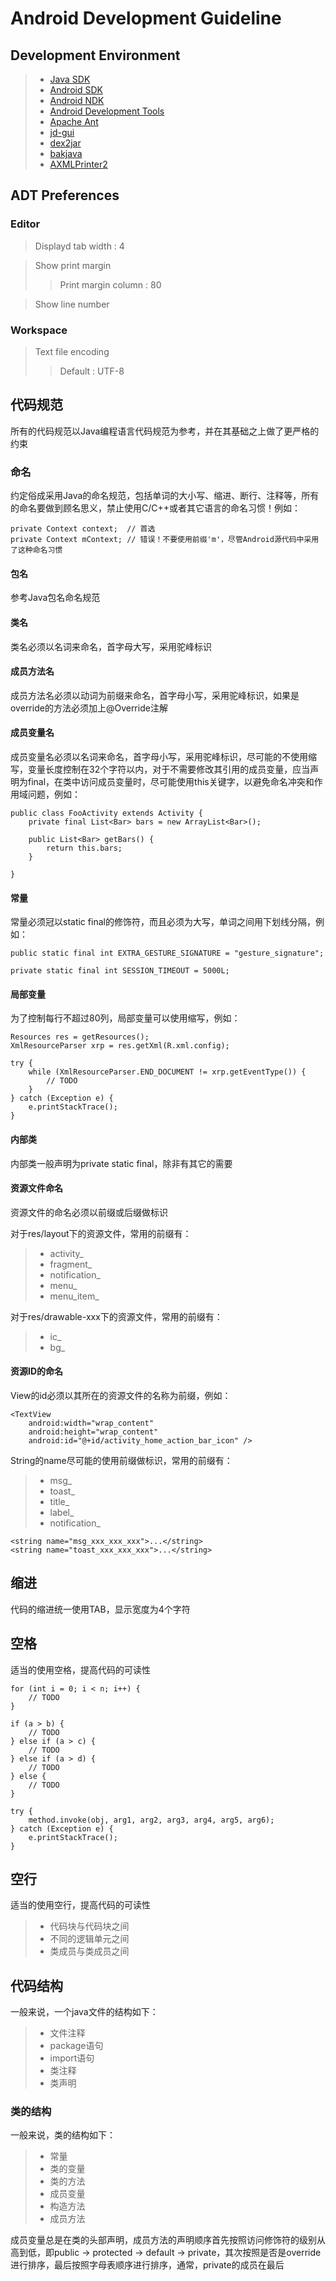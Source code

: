 # Android Development Guideline

## Development Environment

>- [Java SDK](http://www.oracle.com/technetwork/java/javase/downloads/index.html)
>- [Android SDK]()
>- [Android NDK]()
>- [Android Development Tools]()
>- [Apache Ant](http://ant.apache.org)
>- [jd-gui](http://jd.benow.ca)
>- [dex2jar](https://code.google.com/p/dex2jar/)
>- [bakjava](https://code.google.com/p/bakjava/)
>- [AXMLPrinter2](https://code.google.com/p/android4me)

## ADT Preferences

### Editor
> Displayd tab width : 4

> Show print margin
>> Print margin column : 80

> Show line number

### Workspace
> Text file encoding
>> Default : UTF-8

## 代码规范
所有的代码规范以Java编程语言代码规范为参考，并在其基础之上做了更严格的约束

### 命名
约定俗成采用Java的命名规范，包括单词的大小写、缩进、断行、注释等，所有的命名要做到顾名思义，禁止使用C/C++或者其它语言的命名习惯！例如：

    private Context context;  // 首选
    private Context mContext; // 错误！不要使用前缀'm'，尽管Android源代码中采用了这种命名习惯

#### 包名
参考Java包名命名规范

#### 类名
类名必须以名词来命名，首字母大写，采用驼峰标识

#### 成员方法名
成员方法名必须以动词为前缀来命名，首字母小写，采用驼峰标识，如果是override的方法必须加上@Override注解

#### 成员变量名
成员变量名必须以名词来命名，首字母小写，采用驼峰标识，尽可能的不使用缩写，变量长度控制在32个字符以内，对于不需要修改其引用的成员变量，应当声明为final，在类中访问成员变量时，尽可能使用this关键字，以避免命名冲突和作用域问题，例如：

    public class FooActivity extends Activity {
        private final List<Bar> bars = new ArrayList<Bar>();

        public List<Bar> getBars() {
            return this.bars;
        }

    }

#### 常量
常量必须冠以static final的修饰符，而且必须为大写，单词之间用下划线分隔，例如：

    public static final int EXTRA_GESTURE_SIGNATURE = "gesture_signature";

    private static final int SESSION_TIMEOUT = 5000L;

#### 局部变量
为了控制每行不超过80列，局部变量可以使用缩写，例如：

    Resources res = getResources();
    XmlResourceParser xrp = res.getXml(R.xml.config);

    try {
        while (XmlResourceParser.END_DOCUMENT != xrp.getEventType()) {
            // TODO
        }
    } catch (Exception e) {
        e.printStackTrace();
    }

#### 内部类
内部类一般声明为private static final，除非有其它的需要

#### 资源文件命名
资源文件的命名必须以前缀或后缀做标识

对于res/layout下的资源文件，常用的前缀有：
>- activity_
>- fragment_
>- notification_
>- menu_
>- menu_item_

对于res/drawable-xxx下的资源文件，常用的前缀有：
>- ic_
>- bg_

#### 资源ID的命名
View的id必须以其所在的资源文件的名称为前缀，例如：

    <TextView
        android:width="wrap_content"
        android:height="wrap_content"
        android:id="@+id/activity_home_action_bar_icon" />

String的name尽可能的使用前缀做标识，常用的前缀有：
>- msg_
>- toast_
>- title_
>- label_
>- notification_

    <string name="msg_xxx_xxx_xxx">...</string>
    <string name="toast_xxx_xxx_xxx">...</string>

## 缩进
代码的缩进统一使用TAB，显示宽度为4个字符

## 空格
适当的使用空格，提高代码的可读性

    for (int i = 0; i < n; i++) {
        // TODO
    }

    if (a > b) {
        // TODO
    } else if (a > c) {
        // TODO
    } else if (a > d) {
        // TODO
    } else {
        // TODO
    }

    try {
        method.invoke(obj, arg1, arg2, arg3, arg4, arg5, arg6);
    } catch (Exception e) {
        e.printStackTrace();
    }

## 空行
适当的使用空行，提高代码的可读性
>- 代码块与代码块之间
>- 不同的逻辑单元之间
>- 类成员与类成员之间

## 代码结构
一般来说，一个java文件的结构如下：
>- 文件注释
>- package语句
>- import语句
>- 类注释
>- 类声明

### 类的结构
一般来说，类的结构如下：
>- 常量
>- 类的变量
>- 类的方法
>- 成员变量
>- 构造方法
>- 成员方法

成员变量总是在类的头部声明，成员方法的声明顺序首先按照访问修饰符的级别从高到低，即public -> protected -> default -> private，其次按照是否是override进行排序，最后按照字母表顺序进行排序，通常，private的成员在最后
